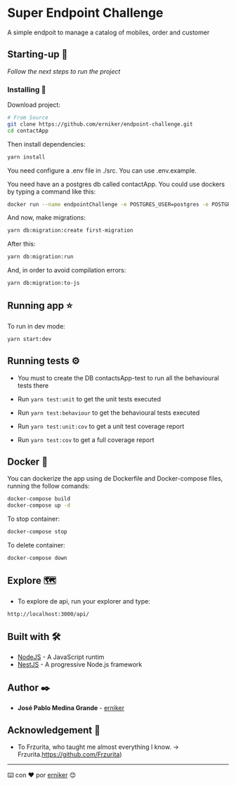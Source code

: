 # Super Endpoint Challenge

A simple endpoit to manage a catalog of mobiles, order and customer

## Starting-up 🚀

_Follow the next steps to run the project_

### Installing 🔧

Download project: 

```bash
# From Source
git clone https://github.com/erniker/endpoint-challenge.git
cd contactApp
```

Then install dependencies:

```bash
yarn install
```
You need configure a .env file in ./src. You can use .env.example.


You need have an a postgres db called contactApp. You could use dockers by typing a command like this:
```bash
docker run --name endpointChallenge -e POSTGRES_USER=postgres -e POSTGRES_PASSWORD=postgres -p 5432:5432
```

And now, make migrations:
```bash
yarn db:migration:create first-migration
```
After this:
```bash
yarn db:migration:run
```
And, in order to avoid compilation errors:
```bash
yarn db:migration:to-js
```

## Running app ⭐

To run in dev mode:
```bash
yarn start:dev
```

## Running tests ⚙️

- You must to create the DB contactsApp-test to run all the behavioural tests there

- Run `yarn test:unit` to get the unit tests executed
- Run `yarn test:behaviour` to get the behavioural tests executed
- Run `yarn test:unit:cov` to get a unit test coverage report
- Run `yarn test:cov` to get a full coverage report

## Docker 🐋

You can dockerize the app using de Dockerfile and Docker-compose files, running the follow comands:
```bash
docker-compose build
docker-compose up -d
```

To stop container:
```bash
docker-compose stop
```

To delete container:
```bash
docker-compose down
```

## Explore 🗺️

- To explore de api, run your explorer and type:
```bash
http://localhost:3000/api/
```

## Built with 🛠️

* [NodeJS](https://nodejs.org/es/) - A JavaScript runtim
* [NestJS](https://nestjs.com/) - A progressive Node.js framework

## Author ✒️
* **José Pablo Medina Grande** - [erniker](https://github.com/erniker)

## Acknowledgement 🎁

* To Frzurita, who taught me almost everything I know. -> Frzurita.https://github.com/Frzurita)


---
⌨️ con ❤️ por [erniker](https://github.com/erniker) 😊
